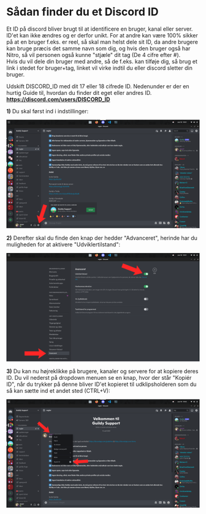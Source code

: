 # Sådan finder du et Discord ID
Et ID på discord bliver brugt til at identificere en bruger, kanal eller server. ID'et kan ikke ændres og er derfor unikt. For at andre kan være 100% sikker på at en bruger f.eks. er reel, så skal man helst dele sit ID, da andre brugere kan bruge præcis det samme navn som dig, og hvis den bruger også har Nitro, så vil personen også kunne "stjæle" dit tag (De 4 cifre efter #).  
Hvis du vil dele din bruger med andre, så de f.eks. kan tilføje dig, så brug et link i stedet for bruger+tag, linket vil virke indtil du eller discord sletter din bruger.

Udskift DISCORD_ID med dit 17 eller 18 cifrede ID. Nedenunder er der en hurtig Guide til, hvordan du finder dit eget eller andres ID.  
**https://discord.com/users/DISCORD_ID**  

**1)** Du skal først ind i indstillinger:  

![Indstillinger](images/img1.png)

**2)** Derefter skal du finde den knap der hedder "Advanceret", herinde har du muligheden for at aktivere "Udviklertilstand":

![Aktivering af udviklertilstand](images/img2.png)

**3)** Du kan nu højreklikke på brugere, kanaler og servere for at kopiere deres ID. Du vil nederst på dropdown menuen se en knap, hvor der står "Kopiér ID", når du trykker på denne bliver ID'et kopieret til udklipsholderen som du så kan sætte ind et andet sted (CTRL+V):

![Kopiering af ID](images/img3.png)
